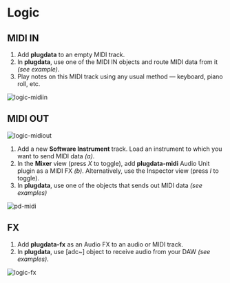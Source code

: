 # Logic

## MIDI IN

1. Add **plugdata** to an empty MIDI track.
2. In **plugdata**, use one of the MIDI IN objects and route MIDI data from it *(see example)*.
3. Play notes on this MIDI track using any usual method — keyboard, piano roll, etc.

![logic-midiin](images\pd-midiin.png)

## MIDI OUT

![logic-midiout](images\logic-midiout.png)

1. Add a new **Software Instrument** track. Load an instrument to which you want to send MIDI data *(a)*.
2. In the **Mixer** view (press *X* to toggle), add **plugdata-midi** Audio Unit plugin as a MIDI FX *(b)*. Alternatively, use the Inspector view (press *I* to toggle).
3. In **plugdata**, use one of the objects that sends out MIDI data *(see examples)*

![pd-midi](images\pd-midiout.png)

## FX

1. Add **plugdata-fx** as an Audio FX to an audio or MIDI track.
2. In **plugdata**, use [adc~] object to receive audio from your DAW *(see examples)*.

![logic-fx](images\pd-fx.png)
